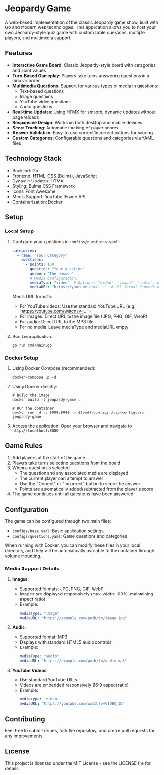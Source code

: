# Jeopardy Game

A web-based implementation of the classic Jeopardy game show, built with Go and modern web technologies. This application allows you to host your own Jeopardy-style quiz game with customizable questions, multiple players, and multimedia support.

## Features

- **Interactive Game Board**: Classic Jeopardy-style board with categories and point values
- **Turn-Based Gameplay**: Players take turns answering questions in a circular order
- **Multimedia Questions**: Support for various types of media in questions:
  - Text-based questions
  - Image questions
  - YouTube video questions
  - Audio questions
- **Real-time Updates**: Using HTMX for smooth, dynamic updates without page reloads
- **Responsive Design**: Works on both desktop and mobile devices
- **Score Tracking**: Automatic tracking of player scores
- **Answer Validation**: Easy-to-use correct/incorrect buttons for scoring
- **Custom Categories**: Configurable questions and categories via YAML files

## Technology Stack

- Backend: Go
- Frontend: HTML, CSS (Bulma), JavaScript
- Dynamic Updates: HTMX
- Styling: Bulma CSS Framework
- Icons: Font Awesome
- Media Support: YouTube IFrame API
- Containerization: Docker

## Setup

### Local Setup

1. Configure your questions in `configs/questions.yaml`:
   ```yaml
   categories:
     - name: "Your Category"
       questions:
         - points: 100
           question: "Your question"
           answer: "The answer"
           # Media configuration:
           mediaType: "video"  # Options: "video", "image", "audio", or "" for no media
           mediaURL: "https://youtube.com/..."  # URL format depends on mediaType
   ```

   Media URL formats:
   - For YouTube videos: Use the standard YouTube URL (e.g., "https://youtube.com/watch?v=...")
   - For images: Direct URL to the image file (JPG, PNG, GIF, WebP)
   - For audio: Direct URL to the MP3 file
   - For no media: Leave mediaType and mediaURL empty

2. Run the application:
   ```shell
   go run cmd/main.go
   ```

### Docker Setup

1. Using Docker Compose (recommended):
   ```shell
   docker-compose up -d
   ```

2. Using Docker directly:
   ```shell
   # Build the image
   docker build -t jeopardy-game .

   # Run the container
   docker run -d -p 8080:8080 -v $(pwd)/configs:/app/configs:ro jeopardy-game
   ```

3. Access the application:
   Open your browser and navigate to `http://localhost:8080`

## Game Rules

1. Add players at the start of the game
2. Players take turns selecting questions from the board
3. When a question is selected:
   - The question and any associated media are displayed
   - The current player can attempt to answer
   - Use the "Correct" or "Incorrect" button to score the answer
   - Points are automatically added/subtracted from the player's score
4. The game continues until all questions have been answered

## Configuration

The game can be configured through two main files:

- `configs/base.yaml`: Basic application settings
- `configs/questions.yaml`: Game questions and categories

When running with Docker, you can modify these files in your local directory, and they will be automatically available to the container through volume mounting.

### Media Support Details

1. **Images**:
   - Supported formats: JPG, PNG, GIF, WebP
   - Images are displayed responsively (max-width: 100%, maintaining aspect ratio)
   - Example:
     ```yaml
     mediaType: "image"
     mediaURL: "https://example.com/path/to/image.jpg"
     ```

2. **Audio**:
   - Supported format: MP3
   - Displays with standard HTML5 audio controls
   - Example:
     ```yaml
     mediaType: "audio"
     mediaURL: "https://example.com/path/to/audio.mp3"
     ```

3. **YouTube Videos**:
   - Use standard YouTube URLs
   - Videos are embedded responsively (16:9 aspect ratio)
   - Example:
     ```yaml
     mediaType: "video"
     mediaURL: "https://youtube.com/watch?v=VIDEO_ID"
     ```

## Contributing

Feel free to submit issues, fork the repository, and create pull requests for any improvements.

## License

This project is licensed under the MIT License - see the LICENSE file for details.
